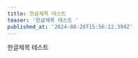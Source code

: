 ```yaml
---
title: 한글제목 테스트
teaser: '한글제목 테스트 '
published_at: '2024-08-28T15:56:12.394Z'
---
```

<p>한글제목 테스트</p><p></p>
